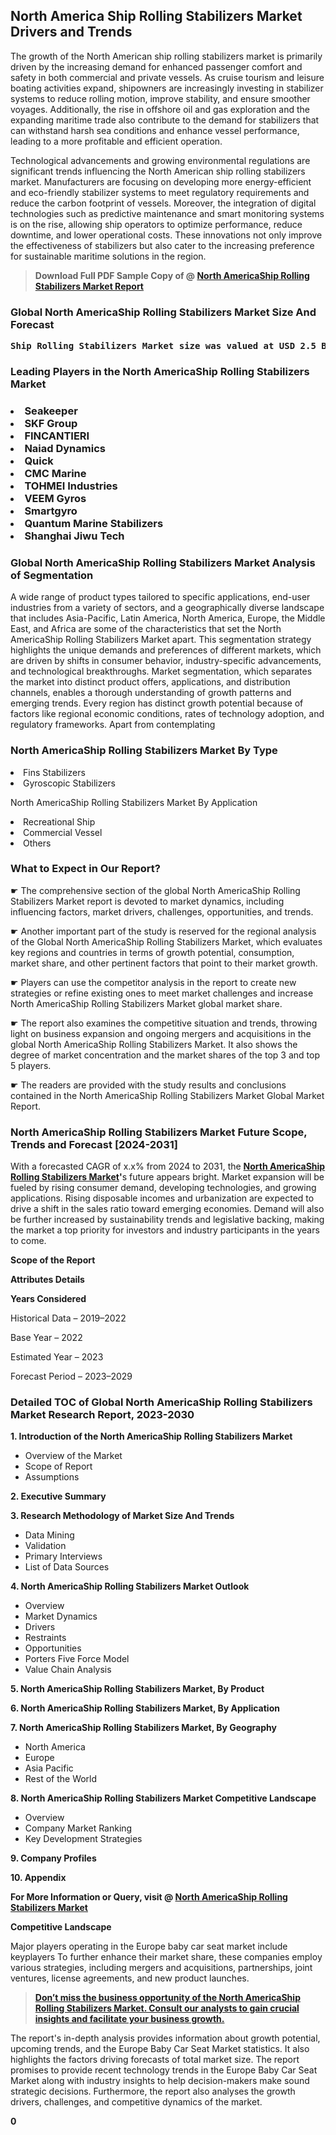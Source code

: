 <p> <h2>North America Ship Rolling Stabilizers Market Drivers and Trends</h2><p>The growth of the North American ship rolling stabilizers market is primarily driven by the increasing demand for enhanced passenger comfort and safety in both commercial and private vessels. As cruise tourism and leisure boating activities expand, shipowners are increasingly investing in stabilizer systems to reduce rolling motion, improve stability, and ensure smoother voyages. Additionally, the rise in offshore oil and gas exploration and the expanding maritime trade also contribute to the demand for stabilizers that can withstand harsh sea conditions and enhance vessel performance, leading to a more profitable and efficient operation.</p><p>Technological advancements and growing environmental regulations are significant trends influencing the North American ship rolling stabilizers market. Manufacturers are focusing on developing more energy-efficient and eco-friendly stabilizer systems to meet regulatory requirements and reduce the carbon footprint of vessels. Moreover, the integration of digital technologies such as predictive maintenance and smart monitoring systems is on the rise, allowing ship operators to optimize performance, reduce downtime, and lower operational costs. These innovations not only improve the effectiveness of stabilizers but also cater to the increasing preference for sustainable maritime solutions in the region.</p></p><blockquote id="" class=""><strong>Download Full PDF Sample Copy of @&nbsp;<a href="https://www.verifiedmarketreports.com/download-sample/?rid=304088&utm_source=GitHub-Jan&utm_medium=262" target="_blank">North AmericaShip Rolling Stabilizers Market Report</a>&nbsp;&nbsp;</strong></blockquote><h3 id="" class=""><strong>Global&nbsp;North AmericaShip Rolling Stabilizers Market Size And Forecast</strong></h3><pre class="reader-text-block__code-block"><strong>Ship Rolling Stabilizers Market size was valued at USD 2.5 Billion in 2022 and is projected to reach USD 4.0 Billion by 2030, growing at a CAGR of 7.5% from 2024 to 2030.</strong></pre><h3 id="" class="">Leading Players in the&nbsp;North AmericaShip Rolling Stabilizers Market</h3><h3 class=""></Li><Li>Seakeeper</Li><Li> SKF Group</Li><Li> FINCANTIERI</Li><Li> Naiad Dynamics</Li><Li> Quick</Li><Li> CMC Marine</Li><Li> TOHMEI Industries</Li><Li> VEEM Gyros</Li><Li> Smartgyro</Li><Li> Quantum Marine Stabilizers</Li><Li> Shanghai Jiwu Tech</h3><h3 id="" class="">Global&nbsp;North AmericaShip Rolling Stabilizers Market Analysis of Segmentation</h3><p id="" class="">A wide range of product types tailored to specific applications, end-user industries from a variety of sectors, and a geographically diverse landscape that includes Asia-Pacific, Latin America, North America, Europe, the Middle East, and Africa are some of the characteristics that set the North AmericaShip Rolling Stabilizers Market apart. This segmentation strategy highlights the unique demands and preferences of different markets, which are driven by shifts in consumer behavior, industry-specific advancements, and technological breakthroughs. Market segmentation, which separates the market into distinct product offers, applications, and distribution channels, enables a thorough understanding of growth patterns and emerging trends. Every region has distinct growth potential because of factors like regional economic conditions, rates of technology adoption, and regulatory frameworks. Apart from contemplating</p><h3 id="" class="">North AmericaShip Rolling Stabilizers Market&nbsp;By Type</h3><p></Li><Li>Fins Stabilizers</Li><Li> Gyroscopic Stabilizers</p><div class="" data-test-id=""><p>North AmericaShip Rolling Stabilizers Market&nbsp;By Application</p></div><p class=""></Li><Li>Recreational Ship</Li><Li> Commercial Vessel</Li><Li> Others</p><div class="" data-test-id=""><h3><span class="">What to Expect in Our Report?</span></h3></div><div class="" data-test-id=""><p><span class="">☛ The comprehensive section of the global North AmericaShip Rolling Stabilizers Market report is devoted to market dynamics, including influencing factors, market drivers, challenges, opportunities, and trends.</span></p></div><div class="" data-test-id=""><p><span class="">☛ Another important part of the study is reserved for the regional analysis of the Global North AmericaShip Rolling Stabilizers Market, which evaluates key regions and countries in terms of growth potential, consumption, market share, and other pertinent factors that point to their market growth.</span></p></div><div class="" data-test-id=""><p><span class="">☛ Players can use the competitor analysis in the report to create new strategies or refine existing ones to meet market challenges and increase North AmericaShip Rolling Stabilizers Market global market share.</span></p></div><div class="" data-test-id=""><p><span class="">☛ The report also examines the competitive situation and trends, throwing light on business expansion and ongoing mergers and acquisitions in the global North AmericaShip Rolling Stabilizers Market. It also shows the degree of market concentration and the market shares of the top 3 and top 5 players.</span></p></div><div class="" data-test-id=""><p><span class="">☛ The readers are provided with the study results and conclusions contained in the North AmericaShip Rolling Stabilizers Market Global Market Report.</span></p></div><div class="" data-test-id=""><h3><span class="">North AmericaShip Rolling Stabilizers Market Future Scope, Trends and Forecast [2024-2031]</span></h3></div><div class="" data-test-id=""><p><span class="">With a forecasted CAGR of x.x% from 2024 to 2031, the <strong><a href="https://www.verifiedmarketreports.com/download-sample/?rid=304088&utm_source=GitHub-Jan&utm_medium=262" target="_blank">North AmericaShip Rolling Stabilizers Market</a>'</strong>s future appears bright. Market expansion will be fueled by rising consumer demand, developing technologies, and growing applications. Rising disposable incomes and urbanization are expected to drive a shift in the sales ratio toward emerging economies. Demand will also be further increased by sustainability trends and legislative backing, making the market a top priority for investors and industry participants in the years to come.</span></p><p id="ember66" class="ember-view reader-text-block__paragraph"><strong>Scope of the Report</strong></p><p id="ember67" class="ember-view reader-text-block__paragraph"><strong>Attributes Details</strong></p><p id="ember68" class="ember-view reader-text-block__paragraph"><strong>Years Considered</strong></p><p id="ember69" class="ember-view reader-text-block__paragraph">Historical Data &ndash; 2019&ndash;2022</p><p id="ember70" class="ember-view reader-text-block__paragraph">Base Year &ndash; 2022</p><p id="ember71" class="ember-view reader-text-block__paragraph">Estimated Year &ndash; 2023</p><p id="ember72" class="ember-view reader-text-block__paragraph">Forecast Period &ndash; 2023&ndash;2029</p></div><h3 id="" class="">Detailed TOC of Global North AmericaShip Rolling Stabilizers Market Research Report, 2023-2030</h3><p id="" class=""><strong>1. Introduction of the North AmericaShip Rolling Stabilizers Market</strong></p><ul><li>Overview of the Market</li><li>Scope of Report</li><li>Assumptions</li></ul><p id="" class=""><strong>2. Executive Summary</strong></p><p id="" class=""><strong>3. Research Methodology of Market Size And Trends</strong></p><ul><li>Data Mining</li><li>Validation</li><li>Primary Interviews</li><li>List of Data Sources</li></ul><p id="" class=""><strong>4. North AmericaShip Rolling Stabilizers Market Outlook</strong></p><ul><li>Overview</li><li>Market Dynamics</li><li>Drivers</li><li>Restraints</li><li>Opportunities</li><li>Porters Five Force Model</li><li>Value Chain Analysis</li></ul><p id="" class=""><strong>5. North AmericaShip Rolling Stabilizers Market, By Product</strong></p><p id="" class=""><strong>6. North AmericaShip Rolling Stabilizers Market, By Application</strong></p><p id="" class=""><strong>7. North AmericaShip Rolling Stabilizers Market, By Geography</strong></p><ul><li>North America</li><li>Europe</li><li>Asia Pacific</li><li>Rest of the World</li></ul><p id="" class=""><strong>8. North AmericaShip Rolling Stabilizers Market Competitive Landscape</strong></p><ul><li>Overview</li><li>Company Market Ranking</li><li>Key Development Strategies</li></ul><p id="" class=""><strong>9. Company Profiles</strong></p><p id="" class=""><strong>10. Appendix</strong></p><p><strong>For More Information or Query, visit&nbsp;@ <a href="https://www.verifiedmarketreports.com/product/ship-rolling-stabilizers-market/" target="_blank">North AmericaShip Rolling Stabilizers Market</a></strong></p><p id="ember61" class="ember-view reader-text-block__paragraph"><strong>Competitive Landscape</strong></p><p id="ember62" class="ember-view reader-text-block__paragraph">Major players operating in the Europe baby car seat market include keyplayers To further enhance their market share, these companies employ various strategies, including mergers and acquisitions, partnerships, joint ventures, license agreements, and new product launches.</p><blockquote id="ember63" class="ember-view reader-text-block__blockquote"><strong><a href="https://www.verifiedmarketreports.com/download-sample/?rid=304088&utm_source=GitHub-Jan&utm_medium=262" target="_blank">Don&rsquo;t miss the business opportunity of the North AmericaShip Rolling Stabilizers Market. Consult our analysts to gain crucial insights and facilitate your business growth.</a></strong></blockquote><p id="ember64" class="ember-view reader-text-block__paragraph">The report's in-depth analysis provides information about growth potential, upcoming trends, and the Europe Baby Car Seat Market statistics. It also highlights the factors driving forecasts of total market size. The report promises to provide recent technology trends in the Europe Baby Car Seat Market along with industry insights to help decision-makers make sound strategic decisions. Furthermore, the report also analyses the growth drivers, challenges, and competitive dynamics of the market.</p><p class="ember-view reader-text-block__paragraph"><strong>0</strong></p>
